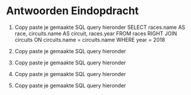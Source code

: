 # Antwoorden Eindopdracht

1. Copy paste je gemaakte SQL query hieronder
 SELECT races.name AS race, circuits.name AS circuit, races.year FROM races
RIGHT JOIN circuits ON circuits.name = circuits.name
WHERE year = 2018  
2. Copy paste je gemaakte SQL query hieronder
   
3. Copy paste je gemaakte SQL query hieronder
   
4. Copy paste je gemaakte SQL query hieronder
   
5. Copy paste je gemaakte SQL query hieronder
   
